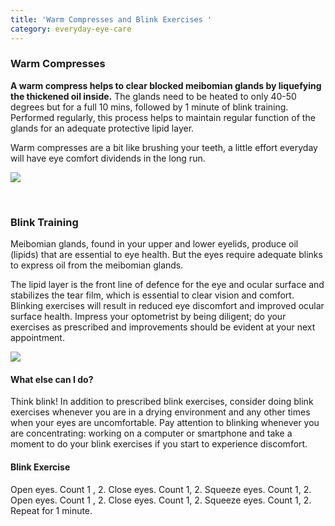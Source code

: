 ```yaml
---
title: 'Warm Compresses and Blink Exercises '
category: everyday-eye-care
---
```

<div class="employee-heading"> 

### Warm Compresses

**A warm compress helps to clear blocked meibomian glands by liquefying the thickened oil inside.** The glands need to be heated to only 40-50 degrees but for a full 10 mins, followed by 1 minute of blink training. Performed regularly, this process helps to maintain regular function of the glands for an adequate protective lipid layer.

Warm compresses are a bit like brushing your teeth, a little effort everyday will have eye comfort dividends in the long run.

![](/uploads/sdfhhfghs.jpg)

<br>

### Blink Training

Meibomian glands, found in your upper and lower eyelids, produce oil (lipids) that are essential to  eye health. But the eyes require adequate blinks to express oil from the meibomian glands. 

The lipid  layer is the front line of defence for the eye and ocular surface and stabilizes the tear film, which is
 essential to clear vision and comfort. Blinking exercises will result in reduced eye discomfort and
 improved ocular surface health. Impress your optometrist by being diligent; do your exercises as
 prescribed and improvements should be evident at your next appointment.

![](/uploads/sdkjhfa.jpg)

#### What else can I do?

Think blink! In addition to prescribed blink exercises, consider doing blink  exercises whenever you are in a drying environment and any other times
 when your eyes are uncomfortable. Pay attention to blinking whenever you
 are concentrating: working on a computer or smartphone and take a
 moment to do your blink exercises if you start to experience discomfort.

#### Blink Exercise

Open eyes. Count 1 , 2. Close eyes. Count 1, 2. Squeeze eyes. Count 1, 2. Open eyes. Count 1 , 2. Close eyes. Count 1, 2. Squeeze eyes. Count 1, 2.
Repeat for 1 minute.